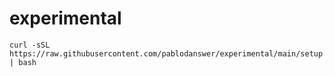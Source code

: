 # experimental

```
curl -sSL https://raw.githubusercontent.com/pablodanswer/experimental/main/setup.sh | bash
```
